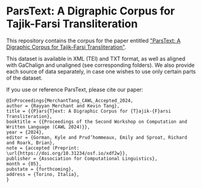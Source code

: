 # ParsText: A Digraphic Corpus for Tajik-Farsi Transliteration
This repository contains the corpus for the paper entitled ["ParsText: A Digraphic Corpus for Tajik-Farsi Transliteration"](https://doi.org/10.31234/osf.io/xdf2w). 

This dataset is available in XML (TEI) and TXT format, as well as aligned with GaChalign and unaligned (see corresponding folders). We also provide each source of data separately, in case one wishes to use only certain parts of the dataset.

If you use or reference ParsText, please cite our paper:

```
@InProceedings{MerchantTang_CAWL_Accepted_2024,
author = {Rayyan Merchant and Kevin Tang},
title = {{P}ars{T}ext: A Digraphic Corpus for {T}ajik-{F}arsi Transliteration},
booktitle = {{Proceedings of the Second Workshop on Computation and Written Language (CAWL 2024)}},
year = {2024},
editor = {Gorman, Kyle and Prud’hommeaux, Emily and Sproat, Richard and Roark, Brian},
note = {accepted (Preprint: \url{https://doi.org/10.31234/osf.io/xdf2w}},
publisher = {Association for Computational Linguistics},
month = {05},
pubstate = {forthcoming},
address = {Torino, Italia},
}
```
